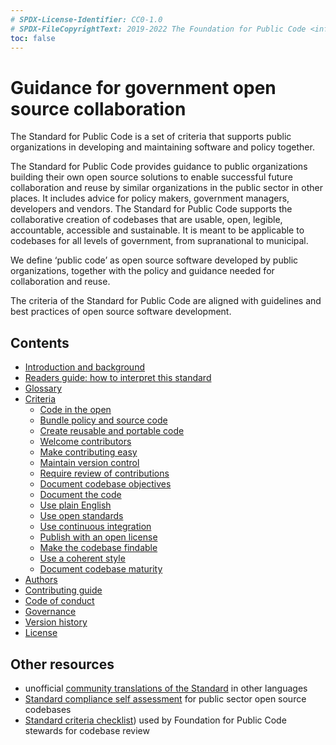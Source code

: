 ```yaml
---
# SPDX-License-Identifier: CC0-1.0
# SPDX-FileCopyrightText: 2019-2022 The Foundation for Public Code <info@publiccode.net>, https://standard.publiccode.net/AUTHORS
toc: false 
---
```

# Guidance for government open source collaboration

The Standard for Public Code is a set of criteria that supports public organizations in developing and maintaining software and policy together.

The Standard for Public Code provides guidance to public organizations building their own open source solutions to enable successful future collaboration and reuse by similar organizations in the public sector in other places.
It includes advice for policy makers, government managers, developers and vendors.
The Standard for Public Code supports the collaborative creation of codebases that are usable, open, legible, accountable, accessible and sustainable.
It is meant to be applicable to codebases for all levels of government, from supranational to municipal.

We define ‘public code’ as open source software developed by public organizations, together with the policy and guidance needed for collaboration and reuse.

The criteria of the Standard for Public Code are aligned with guidelines and best practices of open source software development.

## Contents

* [Introduction and background](introduction.md)
* [Readers guide: how to interpret this standard](readers-guide.md)
* [Glossary](glossary.md)
* [Criteria](criteria/)
  * [Code in the open](criteria/code-in-the-open.md)
  * [Bundle policy and source code](criteria/bundle-policy-and-source-code.md)
  * [Create reusable and portable code](criteria/create-reusable-and-portable-code.md)
  * [Welcome contributors](criteria/welcome-contributors.md)
  * [Make contributing easy](criteria/make-contributing-easy.md)
  * [Maintain version control](criteria/maintain-version-control.md)
  * [Require review of contributions](criteria/require-review-of-contributions.md)
  * [Document codebase objectives](criteria/document-codebase-objectives.md)
  * [Document the code](criteria/document-the-code.md)
  * [Use plain English](criteria/use-plain-english.md)
  * [Use open standards](criteria/use-open-standards.md)
  * [Use continuous integration](criteria/use-continuous-integration.md)
  * [Publish with an open license](criteria/publish-with-an-open-license.md)
  * [Make the codebase findable](criteria/make-the-codebase-findable.md)
  * [Use a coherent style](criteria/use-a-coherent-style.md)
  * [Document codebase maturity](criteria/document-codebase-maturity.md)
* [Authors](AUTHORS.md)
* [Contributing guide](CONTRIBUTING.md)
* [Code of conduct](CODE_OF_CONDUCT.md)
* [Governance](GOVERNANCE.md)
* [Version history](CHANGELOG.md)
* [License](license.html)

## Other resources

* unofficial [community translations of the Standard](https://publiccodenet.github.io/community-translations-standard/) in other languages
* [Standard compliance self assessment](https://publiccodenet.github.io/assessment-eligibility/) for public sector open source codebases
* [Standard criteria checklist](https://github.com/publiccodenet/standard/blob/develop/docs/review-template.md)) used by Foundation for Public Code stewards for codebase review
